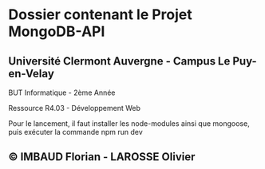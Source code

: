 # Dossier contenant le Projet MongoDB-API

## Université Clermont Auvergne - Campus Le Puy-en-Velay
 
 BUT Informatique - 2ème Année
 
 Ressource R4.03 - Développement Web

Pour le lancement, il faut installer les node-modules ainsi que mongoose, puis exécuter la commande npm run dev 

## © IMBAUD Florian - LAROSSE Olivier
